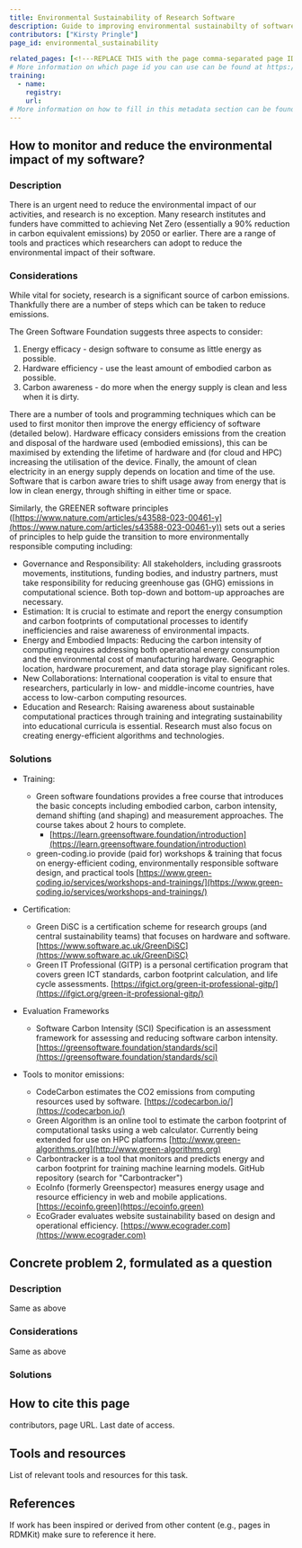 ```yaml
---
title: Environmental Sustainability of Research Software
description: Guide to improving environmental sustainabilty of software
contributors: ["Kirsty Pringle"]
page_id: environmental_sustainability

related_pages: [<!---REPLACE THIS with the page comma-separated page IDs of the pages that are related to the current page--->]
# More information on which page id you can use can be found at https://rdmkit.elixir-europe.org/website_overview
training:
  - name:
    registry:
    url:
# More information on how to fill in this metadata section can be found here https://rdmkit.elixir-europe.org/page_metadata
---
```

<!-- Please take in mind our style guide https://rdmkit.elixir-europe.org/style_guide when writing the content of this page. -->

## How to monitor and reduce the environmental impact of my software? 
 
### Description 

There is an urgent need to reduce the environmental impact of our activities, and research is no exception.  Many research institutes and funders have committed to achieving Net Zero (essentially a 90% reduction in carbon equivalent emissions) by 2050 or earlier.  There are a range of tools and practices which researchers can adopt to reduce the environmental impact of their software.

### Considerations 

While vital for society, research is a significant source of carbon emissions.  Thankfully there are a number of steps which can be taken to reduce emissions. 

The Green Software Foundation suggests three aspects to consider:

1. Energy efficacy - design software to consume as little energy as possible.
2. Hardware efficiency - use the least amount of embodied carbon as possible.
3. Carbon awareness - do more when the energy supply is clean and less when it is dirty.

There are a number of tools and programming techniques which can be used to first monitor then improve the energy efficiency of software (detailed below).  Hardware efficacy considers emissions from the creation and disposal of the hardware used (embodied emissions), this can be maximised by extending the lifetime of hardware and (for cloud and HPC) increasing the utilisation of the device.  Finally, the amount of clean electricity in an energy supply depends on location and time of the use. Software that is carbon aware tries to shift usage away from energy that is low in clean energy, through shifting in either time or space. 

Similarly, the GREENER software principles ([https://www.nature.com/articles/s43588-023-00461-y](https://www.nature.com/articles/s43588-023-00461-y)) sets out a series of principles to help guide the  transition to more environmentally responsible computing including:

* Governance and Responsibility: All stakeholders, including grassroots movements, institutions, funding bodies, and industry partners, must take responsibility for reducing greenhouse gas (GHG) emissions in computational science. Both top-down and bottom-up approaches are necessary.
* Estimation: It is crucial to estimate and report the energy consumption and carbon footprints of computational processes to identify inefficiencies and raise awareness of environmental impacts.
* Energy and Embodied Impacts: Reducing the carbon intensity of computing requires addressing both operational energy consumption and the environmental cost of manufacturing hardware. Geographic location, hardware procurement, and data storage play significant roles.
* New Collaborations: International cooperation is vital to ensure that researchers, particularly in low- and middle-income countries, have access to low-carbon computing resources.
* Education and Research: Raising awareness about sustainable computational practices through training and integrating sustainability into educational curricula is essential. Research must also focus on creating energy-efficient algorithms and technologies.
  

### Solutions

* Training:
    * Green software foundations provides a free course that introduces the basic concepts including embodied carbon, carbon intensity, demand shifting (and shaping) and measurement approaches. The course takes about 2 hours to complete. 
        * [https://learn.greensoftware.foundation/introduction](https://learn.greensoftware.foundation/introduction)
    * green-coding.io provide (paid for) workshops & training that focus on energy-efficient coding, environmentally responsible software design, and practical tools [https://www.green-coding.io/services/workshops-and-trainings/](https://www.green-coding.io/services/workshops-and-trainings/)
      
* Certification:
    * Green DiSC is a certification scheme for research groups (and central sustainability teams) that focuses on hardware and software. [https://www.software.ac.uk/GreenDiSC](https://www.software.ac.uk/GreenDiSC)  
    * Green IT Professional (GITP) is a personal certification program that covers green ICT standards, carbon footprint calculation, and life cycle assessments. [https://ifgict.org/green-it-professional-gitp/](https://ifgict.org/green-it-professional-gitp/)  
* Evaluation Frameworks
    * Software Carbon Intensity (SCI) Specification is an assessment framework for assessing and reducing software carbon intensity. [https://greensoftware.foundation/standards/sci](https://greensoftware.foundation/standards/sci)
      
* Tools to monitor emissions:
    * CodeCarbon estimates the CO2 emissions from computing resources used by software. [https://codecarbon.io/](https://codecarbon.io/) 
    * Green Algorithm is an online tool to estimate the carbon footprint of computational tasks using a web calculator.  Currently being extended for use on HPC platforms [http://www.green-algorithms.org](http://www.green-algorithms.org) 
    * Carbontracker is a tool that monitors and predicts energy and carbon footprint for training machine learning models. GitHub repository (search for "Carbontracker")
    * EcoInfo (formerly Greenspector) measures energy usage and resource efficiency in web and mobile applications. [https://ecoinfo.green](https://ecoinfo.green)
    * EcoGrader evaluates website sustainability based on design and operational efficiency. [https://www.ecograder.com](https://www.ecograder.com) 






## Concrete problem 2, formulated as a question <!-- example: how to name a software release? -->
 
### Description <!-- do not delete this heading and write your text below it -->
Same as above

### Considerations <!-- do not delete this heading and write your text below it -->
Same as above

### Solutions <!-- do not delete this heading and write your text below it -->

## How to cite this page <!-- do not delete this heading and write your text below it -->
 contributors, page URL. Last date of access.

## Tools and resources <!-- do not delete this heading and write your text below it -->
List of relevant tools and resources for this task.

## References <!-- do not delete this heading and write your text below it -->
If work has been inspired or derived from other content (e.g., pages in RDMKit) make sure to reference it here. 

 
